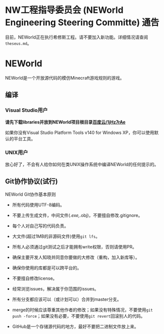 # NW工程指导委员会 (NEWorld Engineering Steering Committe) 通告

目前，NEWorld正在执行希修斯工程。请不要加入新功能。详细情况请查阅`theseus.md`。

# NEWorld

NEWorld是一个开放源代码的模仿Minecraft游戏规则的游戏。

## 编译

### Visual Studio用户

**请先下载libraries并放到NEWorld项目根目录[百度云/1jHz7rAe](http://pan.baidu.com/s/1jHz7rAe)**

如果你没有Visual Studio Platform Tools v140 for Windows XP，你可以使用默认的平台工具。

### UNIX用户

放心好了，不会有人给你如何在类UNIX操作系统中编译NEWorld的任何提示的。

## Git协作协议(试行)

NEWorld Git协作基本原则

- 所有代码使用UTF-8编码。

- 不要上传生成文件，中间文件(*.exe,*.obj)，不要擅自修改.gitignore。

- 每个人对自己写的代码负责。

- 大文件(超过1MB的非源码文件)使用`git lfs`。

- 所有人必须通过git测试之后才能拥有write权限，否则请使用PR。

- 确保主要开发人知晓并同意你要做的大修改（重构，加入新库等）。

- 确保你使用的库都是可以跨平台的。

- 不要擅自修改license。

- 经常浏览issues，解决属于你范围的issues。

- 所有分支都应该可以（或计划可以）合并到master分支。

- merge的时候应该尊重其他作者的修改；如果没有特殊情况，不要使用`git push -force`；如果没有必要，不要使用`git revert`回滚别人的代码。

- GitHub是一个存储源代码的地方，最好不要把二进制文件放上来。
